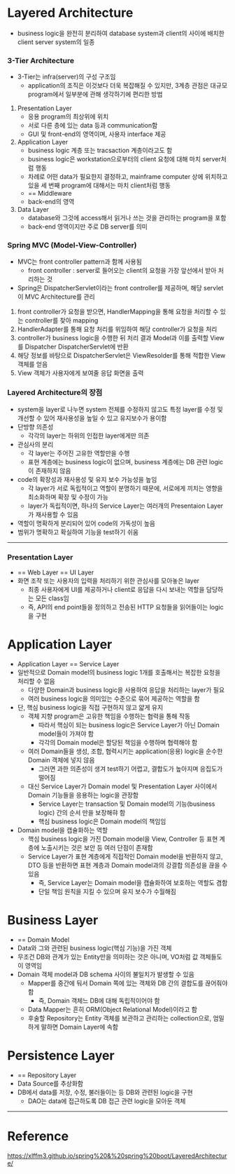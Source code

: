# Layered Architecture

- business logic을 완전히 분리하여 database system과 client의 사이에 배치한 client server system의 일종

### 3-Tier Architecture

- 3-Tier는 infra(server)의 구성 구조임
	- application의 조직은 이것보다 더욱 복잡해질 수 있지만, 3계층 관점은 대규모 program에서 일부분에 관해 생각하기에 편리한 방법
1. Presentation Layer
	- 응용 program의 최상위에 위치
	- 서로 다른 층에 있는 data 등과 communication함
	- GUI 및 front-end의 영역이며, 사용자 interface 제공
2. Application Layer
	- business logic 계층 또는 tracsaction 계층이라고도 함
	- business logic은 workstation으로부터의 client 요청에 대해 마치 server처럼 행동
	- 차례로 어떤 data가 필요한지 결정하고, mainframe computer 상에 위치하고 있을 세 번째 program에 대해서는 마치 client처럼 행동
	- == Middleware
	- back-end의 영역
3. Data Layer
	- database와 그것에 access해서 읽거나 쓰는 것을 관리하는 program을 포함
	- back-end 영역이지만 주로 DB server를 의미

### Spring MVC (Model-View-Controller)

- MVC는 front controller pattern과 함께 사용됨
	- front controller : server로 들어오는 client의 요청을 가장 앞선에서 받아 처리하는 것
- Spring은 DispatcherServlet이라는 front controller를 제공하며, 해당 servlet이 MVC Architecture를 관리
1. front controller가 요청을 받으면, HandlerMapping을 통해 요청을 처리할 수 있는 controller를 찾아 mapping
2. HandlerAdapter를 통해 요청 처리를 위임하여 해당 controller가 요청을 처리
3. controller가 business logic을 수행한 뒤 처리 결과 Model과 이를 출력할 View를 Dispatcher DispatcherServlet에 반환
4. 해당 정보를 바탕으로 DispatcherServlet은 ViewResolder를 통해 적합한 View 객체를 얻음
5. View 객체가 사용자에게 보여줄 응답 화면을 출력

### Layered Architecture의 장점

- system을 layer로 나누면 system 전체를 수정하지 않고도 특정 layer를 수정 및 개선할 수 있어 재사용성을 높일 수 있고 유지보수가 용이함
- 단방향 의존성
	- 각각의 layer는 하위의 인접한 layer에게만 의존
- 관심사의 분리
	- 각 layer는 주어진 고유한 역할만을 수행
	- 표현 계층에는 business logic이 없으며, business 계층에는 DB 관련 logic이 존재하지 않음
- code의 확장성과 재사용성 및 유지 보수 가능성을 높임
	- 각 layer가 서로 독립적이고 역할이 분명하기 때문에, 서로에게 끼치는 영향을 최소화하며 확장 및 수정이 가능
	- layer가 독립적이면, 하나의 Service Layer는 여러개의 Presentaion Layer가 재사용할 수 있음
- 역할이 명확하게 분리되어 있어 code의 가독성이 높음
- 범위가 명확하고 확실하여 기능을 test하기 쉬움

---

### Presentation Layer

- == Web Layer == UI Layer
- 화면 조작 또는 사용자의 입력을 처리하기 위한 관심사를 모아놓은 layer
	- 최종 사용자에게 UI를 제공하거나 client로 응답을 다시 보내는 역할을 담당하는 모든 class임
	- 즉, API의 end point들을 정의하고 전송된 HTTP 요청들을 읽어들이는 logic을 구현

# Application Layer

- Application Layer == Service Layer
- 일반적으로 Domain model의 business logic 1개를 호출해서는 복잡한 요청을 처리할 수 없음
	- 다양한 Domain과 business logic을 사용하여 응답을 처리하는 layer가 필요
	- 여러 business logic을 의미있는 수준으로 묶어 제공하는 역할을 함
- 단, 핵심 business logic을 직접 구현하지 않고 얇게 유지
	- 객체 지향 program은 고유한 책임을 수행하는 협력을 통해 작동
		- 따라서 핵심이 되는 business logic은 Service Layer가 아닌 Domain model들이 가져야 함
		- 각각의 Domain model은 할당된 책임을 수행하며 협력해야 함
	- 여러 Domain들을 생성, 조합, 협력시키는 application(응용) logic을 순수한 Domain 객체에 넣지 않음
		- 그러면 과한 의존성이 생겨 test하기 어렵고, 결합도가 높아지며 응집도가 떨어짐
	- 대신 Service Layer가 Domain model 및 Presentation Layer 사이에서 Domain 기능들을 응용하는 logic을 관장함
		- Service Layer는 transaction 및 Domain model의 기능(business logic) 간의 순서 만을 보장해햐 함
		- 핵심 business logic은 Domain model의 책임임
- Domain model을 캡슐화하는 역할
	- 핵심 business logic을 가진 Domain model을 View, Controller 등 표현 계층에 노출시키는 것은 보안 등 여러 단점이 존재함
	- Service Layer가 표현 계층에게 직접적인 Domain model을 반환하지 않고, DTO 등을 반환하면 표현 계층과 Domain model과의 강결합 의존성을 끊을 수 있음
		- 즉, Service Layer는 Domain model을 캡슐화하여 보호하는 역할도 겸함
		- 단일 책임 원칙을 지킬 수 있으며 유지 보수가 수월해짐

# Business Layer

- == Domain Model
- Data와 그와 관련된 business logic(핵심 기능)을 가진 객체
- 무조건 DB와 관계가 있는 Entity만을 의미하는 것은 아니며, VO처럼 값 객체들도 이 영역임
- Domain 객체 model과 DB schema 사이의 불일치가 발생할 수 있음
	- Mapper를 중간에 둬서 Domain 쪽에 있는 객체와 DB 간의 결합도를 끊어줘야 함
		- 즉, Domain 객체느 DB에 대해 독립적이어야 함
	- Data Mapper는 흔히 ORM(Object Relational Model)이라고 함
	- 후술할 Repository는 Entity 객체를 보관하고 관리하는 collection으로, 엄밀하게 말하면 Domain Layer에 속함

# Persistence Layer

- == Repository Layer
- Data Source를 추상화함
- DB에서 data를 저장, 수정, 불러들이는 등 DB와 관련된 logic을 구현
	- DAO는 data에 접근하도록 DB 접근 관련 logic을 모아둔 객체

---

# Reference

https://xlffm3.github.io/spring%20&%20spring%20boot/LayeredArchitecture/
